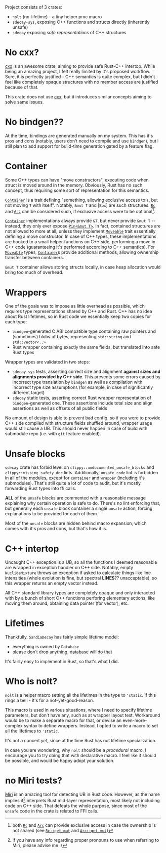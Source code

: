 Project consists of 3 crates:
- `nolt` (no-lifetime) - a tiny helper proc macro
- `sdecay-sys`, exposing C++ functions and structs directly (inherently unsafe)
- `sdecay` exposing _safe representations_ of C++ structures

# No cxx?

[cxx] is an awesome crate, aiming to provide safe Rust-C++ intertop. While being an amazing project, I felt really limited by it's proposed workflow. Sure, it is perfectly justified - C++ semantics is quite complex, but I didn't feel like completely opaque structures with no member access are justified because of that.

This crate does not use [cxx], but it introduces similar concepts aiming to solve same issues.

# No bindgen??

At the time, bindings are generated manually on my system. This has it's pros and cons (notably, users don't need to compile and use `bindgen`), but I still plan to add support for build-time generation gated by a feature flag.

# Container

Some C++ types can have "move constructors", executing code when struct is moved around in the memory. Obviously, Rust has no such concept, thus requiring some sort of representation for this semantics.

[`Container`](crate::container::Container) is a trait defining "something, allowing exclusive access to `T`, but not moving `T` with itself". Notably, `&mut T` and [`Box`] are such structures. [`Rc`](alloc::rc::Rc) and [`Arc`](std::sync::Arc) can be considered such, if exclusive access were to be optional[^2].

[^2]: both [`Rc`](alloc::rc::Rc) and [`Arc`](std::sync::Arc) can provide exclusive access in case the ownership is not shared (see [`Rc::get_mut`](alloc::rc::Rc::get_mut) and [`Arc::get_mut`](std::sync::Arc::get_mut))

[`Container`](crate::container::Container) implementations always provide `&T`, but never provide `&mut T` -- instead, they only ever expose [`Pin<&mut T>`](core::pin::Pin). In fact, contained structures are not allowed to more at all, unless they implement [`Moveable`](crate::container::Moveable) trait essentially defining a move constructor. In case of C++ types, these implementations are hooked to a small helper functions on C++ side, performing a move in C++ code (guaranteeing it's performed according to C++ semantics). For [`Moveable`](crate::container::Moveable) types, [`Container`](crate::container::Container)s provide additional methods, allowing ownership transfer between containers.

`&mut T` container allows storing structs locally, in case heap allocation would bring too much of overhead.

# Wrappers

One of the goals was to impose as little overhead as possible, which requires type representations shared by C++ and Rust. C++ has no idea about Rust lifetimes, so in Rust code we essentially keep two copies for each type:
- `bindgen`-generated C ABI compatible type containing raw pointers and (sometimes) blobs of bytes, representing `std::string` and `std::vector<..>`
- Rust wrapper containing exactly the same fields, but translated into safe Rust types

Wrapper types are validated in two steps:
- `sdecay-sys` tests, asserting correct size and alignment **against sizes and alignments provided by C++ side**. This prevents some errors caused by incorrect type translation by `bindgen` as well as compilation with incorrect type size assumptions (for example, in case of significantly different target)
- `sdecay` static tests, asserting correct Rust wrapper representation of `bindgen`-generated one. These assertions include total size and align assertions as well as offsets of all public fields

No amount of design is able to prevent bad config, so if you were to provide C++ side compiled with structure fields shuffled around, wrapper usage would still cause a UB. This should never happen in case of build with submodule repo (i.e. with `git` feature enabled).

# Unsafe blocks

`sdecay` crate has forbid level on `clippy::undocumented_unsafe_blocks` and `clippy::missing_safety_doc` lints. Additionally, `unsafe_code` lint is forbidden in all of the modules, except for `container` and `wrapper` (including it's submodules). That's still quite a lot of code to audit, but it's mostly forwarding Rust types into ffi calls.

**ALL** of the `unsafe` blocks are commented with a reasonable message explaining why certain operation is safe to do. There's no lint enforcing that, but generally each `unsafe` block container a single `unsafe` action, forcing explanations to be provided for each of them.

Most of the `unsafe` blocks are hidden behind macro expansion, which comes with it's pros and cons, but that's how it is.

# C++ intertop

Uncaught C++ exception is a UB, so all the functions I deemed reasonable are wrapped in exception handler on C++ side. Notably, empty `NuclideMixture` throws an exception if asked to calculate things like line intensities (whole evolution is fine, but spectral **LINES**?? unacceptable), so this wrapper returns an empty vector instead.

All C++ standard library types are completely opaque and only interacted with by a bunch of short C++ functions perforing elementary actions, like moving them around, obtaining data pointer (for vector), etc.

# Lifetimes

Thankfully, `SandiaDecay` has fairly simple lifetime model:
- everything is owned by `Database`
- please don't drop anything, database will do that

It's fairly easy to implement in Rust, so that's what I did.

# Who is nolt?

`nolt` is a helper macro setting all the lifetimes in the type to `'static`. If this rings a bell - it's for a not-yet-good-reason.

This macro is used in various situations, where I need to specify lifetime parameters, but don't have any, such as at wrapper layout test. Workaround would be to make a separate macro for that, or devise an even-more-complex syntax to define wrappers. Instead, I opted to write a macro to set all the lifetimes to `'static`.

It's not a concert _yet_, since at the time Rust has not lifetime specialization.

In case you are wondering, why `nolt` should be a _procedural_ macro, I encourage you to try doing that with declarative macro. I feel like it should be possible, and would be happy adopt your solution.

# no Miri tests?

[Miri] is an amazing tool for detecting UB in Rust code. However, as the name implies it[^3] interprets Rust mid-layer representation, most likely not including code on C++ side. That defeats the whole purpose, since most of the `unsafe` code in the crate is related to FFI calls.

[^3]: If you have any info regarding proper pronouns to use when referring to Miri, please advise me :/

[cxx]: https://cxx.rs/
[Miri]: https://github.com/rust-lang/miri
